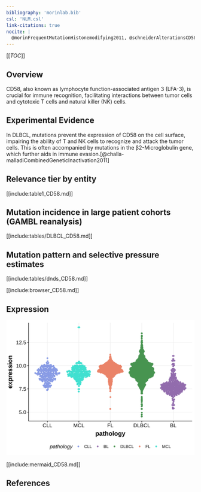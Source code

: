```yaml
---
bibliography: 'morinlab.bib'
csl: 'NLM.csl'
link-citations: true
nocite: |
  @morinFrequentMutationHistonemodifying2011, @schneiderAlterationsCD58Gene2015, @challa-malladiCombinedGeneticInactivation2011, 
---
```

[[_TOC_]]

## Overview

CD58, also known as lymphocyte function-associated antigen 3 (LFA-3), is crucial for immune recognition, facilitating interactions between tumor cells and cytotoxic T cells and natural killer (NK) cells. 

## Experimental Evidence

In DLBCL, mutations prevent the expression of CD58 on the cell surface, impairing the ability of T and NK cells to recognize and attack the tumor cells. 
This is often accompanied by mutations in the β2-Microglobulin gene, which further aids in immune evasion.[@challa-malladiCombinedGeneticInactivation2011]


## Relevance tier by entity

[[include:table1_CD58.md]]

## Mutation incidence in large patient cohorts (GAMBL reanalysis)

[[include:tables/DLBCL_CD58.md]]

## Mutation pattern and selective pressure estimates

[[include:tables/dnds_CD58.md]]

[[include:browser_CD58.md]]

## Expression
![](images/gene_expression/CD58_by_pathology.svg)

[[include:mermaid_CD58.md]]

## References

<!-- ORIGIN: schneiderAlterationsCD58Gene2015a -->
<!-- DLBCL: morinFrequentMutationHistonemodifying2011 -->
<!-- PMBL: schneiderAlterationsCD58Gene2015a -->
